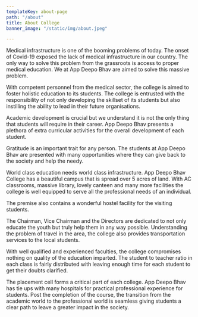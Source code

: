 ```yaml
---
templateKey: about-page
path: "/about"
title: About College
banner_image: "/static/img/about.jpeg"

---
```

Medical infrastructure is one of the booming problems of today. The onset of Covid-19 exposed the lack of medical infrastructure in our country. The only way to solve this problem from the grassroots is access to proper medical education. We at App Deepo Bhav are aimed to solve this massive problem.

With competent personnel from the medical sector, the college is aimed to foster holistic education to its students. The college is entrusted with the responsibility of not only developing the skillset of its students but also instilling the ability to lead in their future organisations.

Academic development is crucial but we understand it is not the only thing that students will require in their career. App Deepo Bhav presents a plethora of extra curricular activities for the overall development of each student.

Gratitude is an important trait for any person. The students at App Deepo Bhav are presented with many opportunities where they can give back to the society and help the needy.

World class education needs world class infrastructure. App Deepo Bhav College has a beautiful campus that is spread over 5 acres of land. With AC classrooms, massive library, lovely canteen and many more facilities the college is well equipped to serve all the professional needs of an individual.

The premise also contains a wonderful hostel facility for the visiting students.

The Chairman, Vice Chairman and the Directors are dedicated to not only educate the youth but truly help them in any way possible. Understanding the problem of travel in the area, the college also provides transportation services to the local students.

With well qualified and experienced faculties, the college compromises nothing on quality of the education imparted. The student to teacher ratio in each class is fairly distributed with leaving enough time for each student to get their doubts clarified.

The placement cell forms a critical part of each college. App Deepo Bhav has tie ups with many hospitals for practical professional experience for students. Post the completion of the course, the transition from the academic world to the professional world is seamless giving students a clear path to leave a greater impact in the society.